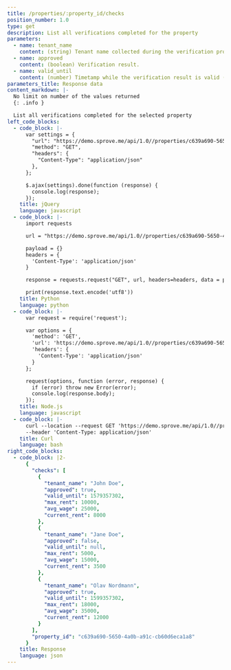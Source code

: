 ```yaml
---
title: /properties/:property_id/checks
position_number: 1.0
type: get
description: List all verifications completed for the property
parameters:
  - name: tenant_name
    content: (string) Tenant name collected during the verification process.
  - name: approved
    content: (boolean) Verification result.
  - name: valid_until
    content: (number) Timetamp while the verification result is valid (in seconds).
parameters_title: Response data
content_markdown: |-
  No limit on number of the values returned
  {: .info }

  List all verifications completed for the selected property
left_code_blocks:
  - code_block: |-
      var settings = {
        "url": "https://demo.sprove.me/api/1.0//properties/c639a690-5650-4a0b-a91c-cb60d6eca1a8/checks",
        "method": "GET",
        "headers": {
          "Content-Type": "application/json"
        },
      };

      $.ajax(settings).done(function (response) {
        console.log(response);
      });
    title: jQuery
    language: javascript
  - code_block: |-
      import requests

      url = "https://demo.sprove.me/api/1.0//properties/c639a690-5650-4a0b-a91c-cb60d6eca1a8/checks"

      payload = {}
      headers = {
        'Content-Type': 'application/json'
      }

      response = requests.request("GET", url, headers=headers, data = payload)

      print(response.text.encode('utf8'))
    title: Python
    language: python
  - code_block: |-
      var request = require('request');

      var options = {
        'method': 'GET',
        'url': 'https://demo.sprove.me/api/1.0//properties/c639a690-5650-4a0b-a91c-cb60d6eca1a8/checks',
        'headers': {
          'Content-Type': 'application/json'
        }
      };

      request(options, function (error, response) {
        if (error) throw new Error(error);
        console.log(response.body);
      });
    title: Node.js
    language: javascript
  - code_block: |-
      curl --location --request GET 'https://demo.sprove.me/api/1.0//properties/c639a690-5650-4a0b-a91c-cb60d6eca1a8/checks' \
      --header 'Content-Type: application/json'
    title: Curl
    language: bash
right_code_blocks:
  - code_block: |2-
      {
        "checks": [
          {
            "tenant_name": "John Doe",
            "approved": true,
            "valid_until": 1579357302,
            "max_rent": 10000,
            "avg_wage": 25000,
            "current_rent": 8000
          },
          {
            "tenant_name": "Jane Doe",
            "approved": false,
            "valid_until": null,
            "max_rent": 5000,
            "avg_wage": 15000,
            "current_rent": 3500
          },
          {
            "tenant_name": "Olav Nordmann",
            "approved": true,
            "valid_until": 1599357302,
            "max_rent": 18000,
            "avg_wage": 35000,
            "current_rent": 12000
          }
        ],
        "property_id": "c639a690-5650-4a0b-a91c-cb60d6eca1a8"
      }
    title: Response
    language: json
---
```

